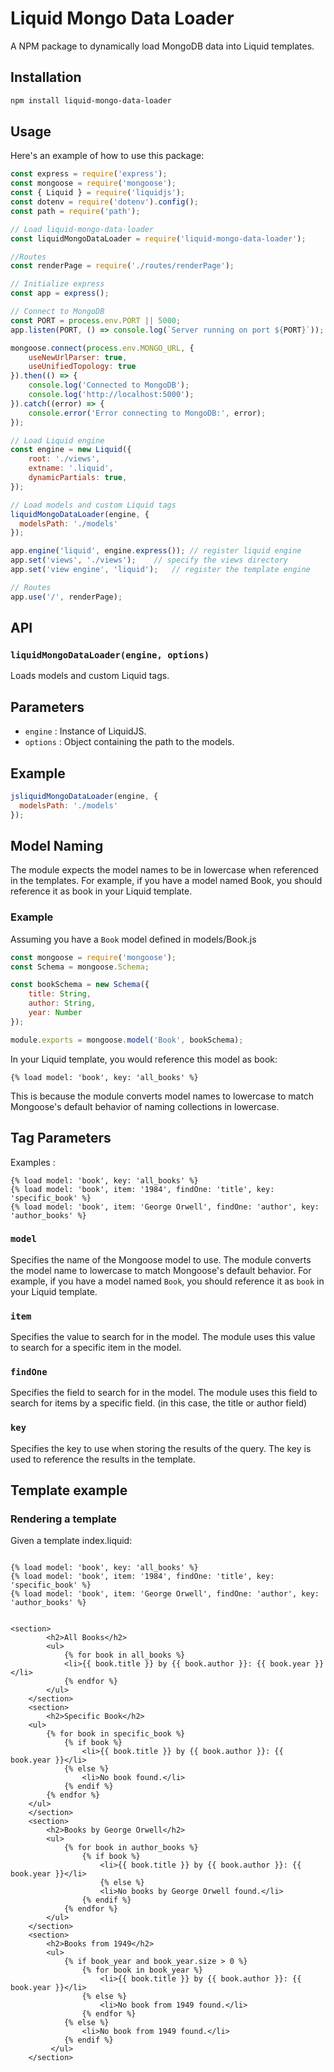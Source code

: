 # Liquid Mongo Data Loader

A NPM package to dynamically load MongoDB data into Liquid templates.

## Installation

```bash
npm install liquid-mongo-data-loader
```

## Usage

Here's an example of how to use this package:

```javascript	
const express = require('express');
const mongoose = require('mongoose');
const { Liquid } = require('liquidjs');
const dotenv = require('dotenv').config();
const path = require('path');

// Load liquid-mongo-data-loader
const liquidMongoDataLoader = require('liquid-mongo-data-loader');

//Routes
const renderPage = require('./routes/renderPage');

// Initialize express
const app = express();

// Connect to MongoDB
const PORT = process.env.PORT || 5000;
app.listen(PORT, () => console.log(`Server running on port ${PORT}`));

mongoose.connect(process.env.MONGO_URL, {
    useNewUrlParser: true,
    useUnifiedTopology: true
}).then(() => {
    console.log('Connected to MongoDB');
    console.log('http://localhost:5000');
}).catch((error) => {
    console.error('Error connecting to MongoDB:', error);
});

// Load Liquid engine
const engine = new Liquid({
    root: './views',
    extname: '.liquid',
    dynamicPartials: true,
});

// Load models and custom Liquid tags
liquidMongoDataLoader(engine, {
  modelsPath: './models'
});

app.engine('liquid', engine.express()); // register liquid engine
app.set('views', './views');    // specify the views directory
app.set('view engine', 'liquid');   // register the template engine

// Routes
app.use('/', renderPage);
```

## API

### `liquidMongoDataLoader(engine, options)`

Loads models and custom Liquid tags.

## Parameters
* `engine` : Instance of LiquidJS.
* `options` : Object containing the path to the models.

## Example

```javascript
jsliquidMongoDataLoader(engine, {
  modelsPath: './models'
});
```
## Model Naming
The module expects the model names to be in lowercase when referenced in the templates. For example, if you have a model named Book, you should reference it as book in your Liquid template.

### Example
Assuming you have a `Book` model defined in models/Book.js

```javascript
const mongoose = require('mongoose');
const Schema = mongoose.Schema;

const bookSchema = new Schema({
    title: String,
    author: String,
    year: Number
});

module.exports = mongoose.model('Book', bookSchema);
```
In your Liquid template, you would reference this model as book:

```liquid
{% load model: 'book', key: 'all_books' %}
```
This is because the module converts model names to lowercase to match Mongoose's default behavior of naming collections in lowercase.

## Tag Parameters

Examples :
```liquid
{% load model: 'book', key: 'all_books' %}
{% load model: 'book', item: '1984', findOne: 'title', key: 'specific_book' %}
{% load model: 'book', item: 'George Orwell', findOne: 'author', key: 'author_books' %}
```

### `model`
Specifies the name of the Mongoose model to use. The module converts the model name to lowercase to match Mongoose's default behavior. For example, if you have a model named `Book`, you should reference it as `book` in your Liquid template.

### `item`
Specifies the value to search for in the model. The module uses this value to search for a specific item in the model.

### `findOne`
Specifies the field to search for in the model. The module uses this field to search for items by a specific field. (in this case, the title or author field)

### `key`
Specifies the key to use when storing the results of the query. The key is used to reference the results in the template.

## Template example
### Rendering a template

Given a template index.liquid:

```liquid

{% load model: 'book', key: 'all_books' %}
{% load model: 'book', item: '1984', findOne: 'title', key: 'specific_book' %}
{% load model: 'book', item: 'George Orwell', findOne: 'author', key: 'author_books' %}


<section>
        <h2>All Books</h2>
        <ul>
            {% for book in all_books %}
            <li>{{ book.title }} by {{ book.author }}: {{ book.year }}</li>
            {% endfor %}
        </ul>
    </section>
    <section>
        <h2>Specific Book</h2>
    <ul>
        {% for book in specific_book %}
            {% if book %}
                <li>{{ book.title }} by {{ book.author }}: {{ book.year }}</li>
            {% else %}
                <li>No book found.</li>
            {% endif %}
        {% endfor %}
    </ul>
    </section>
    <section>
        <h2>Books by George Orwell</h2>
        <ul>
            {% for book in author_books %}
                {% if book %}
                    <li>{{ book.title }} by {{ book.author }}: {{ book.year }}</li>
                    {% else %}
                    <li>No books by George Orwell found.</li>
                {% endif %}
            {% endfor %}
        </ul>
    </section>
    <section>
        <h2>Books from 1949</h2>
        <ul>
            {% if book_year and book_year.size > 0 %}
                {% for book in book_year %}
                    <li>{{ book.title }} by {{ book.author }}: {{ book.year }}</li>
                {% else %}
                    <li>No book from 1949 found.</li>
                {% endfor %}
            {% else %}
                <li>No book from 1949 found.</li>
            {% endif %}
         </ul>
    </section>
```